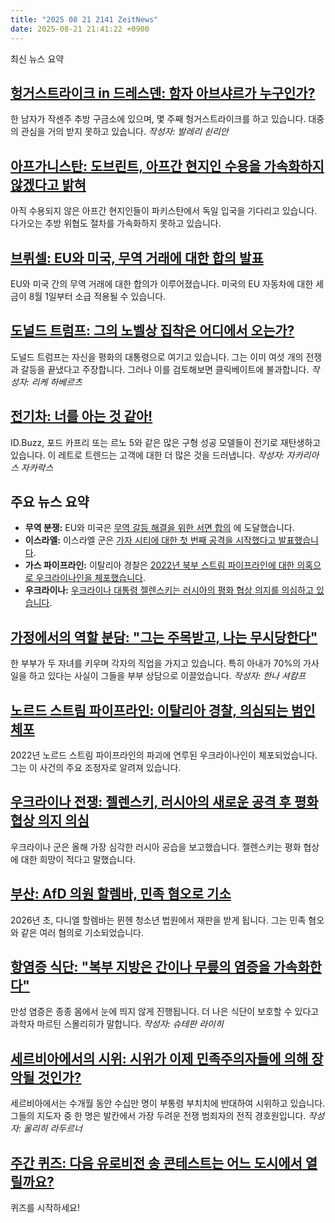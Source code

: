 ```yaml
---
title: "2025 08 21 2141 ZeitNews"
date: 2025-08-21 21:41:22 +0900
---
```


최신 뉴스 요약

## [헝거스트라이크 in 드레스덴: 함자 아브샤르가 누구인가?](https://www.zeit.de/2025/36/hungerstreik-dresden-abschiebehaft-kurdischer-aktivist)
한 남자가 작센주 추방 구금소에 있으며, 몇 주째 헝거스트라이크를 하고 있습니다. 대중의 관심을 거의 받지 못하고 있습니다. *작성자: 발레리 쇤리안*

## [아프가니스탄: 도브린트, 아프간 현지인 수용을 가속화하지 않겠다고 밝혀](https://www.zeit.de/politik/2025-08/alexander-dobrindt-ortskraefte-afghanistan-aufnahme-pakistan)
아직 수용되지 않은 아프간 현지인들이 파키스탄에서 독일 입국을 기다리고 있습니다. 다가오는 추방 위협도 절차를 가속화하지 못하고 있습니다.

## [브뤼셀: EU와 미국, 무역 거래에 대한 합의 발표](https://www.zeit.de/politik/ausland/2025-08/bruessel-eu-usa-einigung-erklaerung-handelsdeal)
EU와 미국 간의 무역 거래에 대한 합의가 이루어졌습니다. 미국의 EU 자동차에 대한 세금이 8월 1일부터 소급 적용될 수 있습니다.

## [도널드 트럼프: 그의 노벨상 집착은 어디에서 오는가?](https://www.zeit.de/politik/ausland/2025-08/donald-trump-kriege-frieden-praesidentschaft-inszenierung-nobelpreis-gxe)
도널드 트럼프는 자신을 평화의 대통령으로 여기고 있습니다. 그는 이미 여섯 개의 전쟁과 갈등을 끝냈다고 주장합니다. 그러나 이를 검토해보면 클릭베이트에 불과합니다. *작성자: 리케 하베르츠*

## [전기차: 너를 아는 것 같아!](https://www.zeit.de/mobilitaet/2025-08/elektroautos-autoindustrie-modelle-erfolg-elektromobilitaet-gxe)
ID.Buzz, 포드 카프리 또는 르노 5와 같은 많은 구형 성공 모델들이 전기로 재탄생하고 있습니다. 이 레트로 트렌드는 고객에 대한 더 많은 것을 드러냅니다. *작성자: 자카리아스 자카락스*

## 주요 뉴스 요약
- **무역 분쟁:**
EU와 미국은 [무역 갈등 해결을 위한 서면 합의](https://zeit,de/politik/ausland/2025-08/bruessel-eu-usa-einigung-erklaerung-handelsdeal) 에 도달했습니다.
- **이스라엘:**
이스라엘 군은 [가자 시티에 대한 첫 번째 공격을 시작했다고 발표했습니다](https://www.zeit.de/politik/ausland/2025-08/israel-gaza-stadt-krieg-einnahme-vorbereitung).
- **가스 파이프라인:**
이탈리아 경찰은 [2022년 북부 스트림 파이프라인에 대한 의혹으로 우크라이나인을 체포했습니다](https://www.zeit.de/politik/ausland/2025-08/italienische-polizei-nimmt-mutmasslichen-nord-stream-saboteur-fest).
- **우크라이나:**
[우크라이나 대통령 젤렌스키는 러시아의 평화 협상 의지를 의심하고 있습니다](https://www.zeit.de/politik/ausland/ukraine-krieg-news-liveblog).

## [가정에서의 역할 분담: "그는 주목받고, 나는 무시당한다"](https://www.zeit.de/arbeit/2025-07/aufgabenverteilung-haushalt-kinder-konflikte-paartherapie-gxe)
한 부부가 두 자녀를 키우며 각자의 직업을 가지고 있습니다. 특히 아내가 70%의 가사 일을 하고 있다는 사실이 그들을 부부 상담으로 이끌었습니다. *작성자: 한나 셔캄프*

## [노르드 스트림 파이프라인: 이탈리아 경찰, 의심되는 범인 체포](https://www.zeit.de/politik/ausland/2025-08/italienische-polizei-nimmt-mutmasslichen-nord-stream-saboteur-fest)
2022년 노르드 스트림 파이프라인의 파괴에 연루된 우크라이나인이 체포되었습니다. 그는 이 사건의 주요 조정자로 알려져 있습니다.

## [우크라이나 전쟁: 젤렌스키, 러시아의 새로운 공격 후 평화 협상 의지 의심](https://www.zeit.de/politik/ausland/ukraine-krieg-news-liveblog)
우크라이나 군은 올해 가장 심각한 러시아 공습을 보고했습니다. 젤렌스키는 평화 협상에 대한 희망이 적다고 말했습니다.

## [부산: AfD 의원 할렘바, 민족 혐오로 기소](https://www.zeit.de/politik/deutschland/2025-08/afd-landtagsabgeordneter-bayern-daniel-halemba-anklage)
2026년 초, 다니엘 할렘바는 뮌헨 청소년 법원에서 재판을 받게 됩니다. 그는 민족 혐오와 같은 여러 혐의로 기소되었습니다.

## [항염증 식단: "복부 지방은 간이나 무릎의 염증을 가속화한다"](https://www.zeit.de/gesundheit/2024-04/antientzuendliche-ernaehrung-uebergewicht-bauchfett-gesundheit)
만성 염증은 종종 몸에서 눈에 띄지 않게 진행됩니다. 더 나은 식단이 보호할 수 있다고 과학자 마르틴 스몰리히가 말합니다. *작성자: 슈테판 라이히*

## [세르비아에서의 시위: 시위가 이제 민족주의자들에 의해 장악될 것인가?](https://www.zeit.de/2025/36/demonstranten-serbien-regierung-veteranen-studenten)
세르비아에서는 수개월 동안 수십만 명이 부통령 부치치에 반대하여 시위하고 있습니다. 그들의 지도자 중 한 명은 발칸에서 가장 두려운 전쟁 범죄자의 전직 경호원입니다. *작성자: 울리히 라두르너*

## [주간 퀴즈: 다음 유로비전 송 콘테스트는 어느 도시에서 열릴까요?](https://www.zeit.de/spiele/index)
퀴즈를 시작하세요!